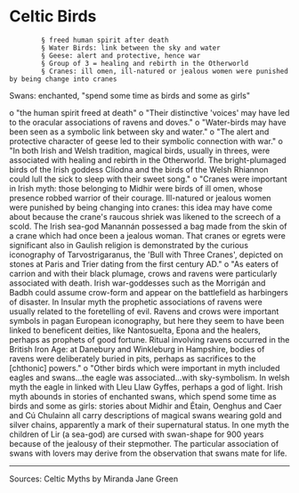 # Celtic Birds
			§ freed human spirit after death
			§ Water Birds: link between the sky and water
			§ Geese: alert and protective, hence war
			§ Group of 3 = healing and rebirth in the Otherworld
			§ Cranes: ill omen, ill-natured or jealous women were punished by being change into cranes
Swans: enchanted, "spend some time as birds and some as girls"


o "the human spirit freed at death"
o "Their distinctive 'voices' may have led to the oracular associations of ravens and doves."
o "Water-birds may have been seen as a symbolic link between sky and water."
o "The alert and protective character of geese led to their symbolic connection with war."
o "In both Irish and Welsh tradition, magical birds, usually in threes, were associated with healing and rebirth in the Otherworld. The bright-plumaged birds of the Irish goddess Clíodna and the birds of the Welsh Rhiannon could lull the sick to sleep with their sweet song."
o "Cranes were important in Irish myth: those belonging to Midhir were birds of ill omen, whose presence robbed warrior of their courage. Ill-natured or jealous women were punished by being changing into cranes: this idea may have come about because the crane's raucous shriek was likened to the screech of a scold. The Irish sea-god Manannán possessed a bag made from the skin of a crane which had once been a jealous woman. That cranes or egrets were significant also in Gaulish religion is demonstrated by the curious iconography of Tarvostrigaranus, the 'Bull with Three Cranes', depicted on stones at Paris and Trier dating from the first century AD."
o "As eaters of carrion and with their black plumage, crows and ravens were particularly associated with death. Irish war-goddesses such as the Morrigán and Badbh could assume crow-form and appear on the battlefield as harbingers of disaster. In Insular myth the prophetic associations of ravens were usually related to the foretelling of evil. Ravens and crows were important symbols in pagan European iconography, but here they seem to have been linked to beneficent deities, like Nantosuelta, Epona and the healers, perhaps as prophets of good fortune. Ritual involving ravens occurred in the British Iron Age: at Danebury and Winkleburg in Hampshire, bodies of ravens were deliberately buried in pits, perhaps as sacrifices to the [chthonic] powers."
o "Other birds which were important in myth included eagles and swans…the eagle was associated…with sky-symbolism. In welsh myth the eagle in linked with Lleu Llaw Gyffes, perhaps a god of light. Irish myth abounds in stories of enchanted swans, which spend some time as birds and some as girls: stories about Midhir and Étain, Oenghus and Caer and Cú Chulainn all carry descriptions of magical swans wearing gold and silver chains, apparently a mark of their supernatural status. In one myth the children of Lir (a sea-god) are cursed with swan-shape for 900 years because of the jealousy of their stepmother. The particular association of swans with lovers may derive from the observation that swans mate for life.


----------------------------------------------------------------------------------------------------------------------------------------------------------------
Sources:
	Celtic Myths by Miranda Jane Green

